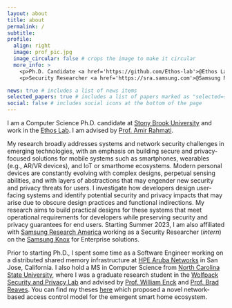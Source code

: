 ```yaml
---
layout: about
title: about
permalink: /
subtitle: 
profile:
  align: right
  image: prof_pic.jpg
  image_circular: false # crops the image to make it circular
  more_info: >
    <p>Ph.D. Candidate <a href='https://github.com/Ethos-lab'>@Ethos Lab</a>, </p>
    <p>Security Researcher <a href='https://sra.samsung.com'>@Samsung Research America</a></p>

news: true # includes a list of news items
selected_papers: true # includes a list of papers marked as "selected={true}"
social: false # includes social icons at the bottom of the page
---
```

I am a Computer Science Ph.D. candidate at [Stony Brook University](https://www.cs.stonybrook.edu) and work in the [Ethos Lab](https://github.com/Ethos-lab). I am advised by [Prof. Amir Rahmati](https://amir.rahmati.com).

My research broadly addresses systems and network security challenges in emerging technologies, with an emphasis on building secure and privacy-focused solutions for mobile systems such as smartphones, wearables (e.g., AR/VR devices), and IoT or smarthome ecosystems. Modern personal devices are constantly evolving with complex designs, perpetual sensing abilities, and with layers of abstractions that may engender new security and privacy threats for users. I investigate how developers design user-facing systems and identify potential security and privacy impacts that may arise due to obscure design practices and functional indirections. My research aims to build practical designs for these systems that meet operational requirements for developers while preserving security and privacy guarantees for end users. Starting Summer 2023, I am also affiliated with [Samsung Research America](https://sra.samsung.com) working as a Security Researcher (*intern*) on the [Samsung Knox](https://www.samsungknox.com/en) for Enterprise solutions.


Prior to starting Ph.D., I spent some time as a Software Engineer working on a distributed shared memory infrastructure at [HPE Aruba Networks](https://www.arubanetworks.com/company/about-us) in San Jose, California. I also hold a MS in Computer Science from [North Carolina State University](https://www.csc.ncsu.edu/), where I was a graduate research student in the [Wolfpack Security and Privacy Lab](https://wspr.csc.ncsu.edu/) and advised by [Prof. William Enck](https://enck.org) and [Prof. Brad Reaves](https://bradreaves.net/). You can find my theses [here](https://repository.lib.ncsu.edu/items/8a983540-1425-4f53-abdb-38bed1806cd2) which proposed a novel network-based access control model for the emergent smart home ecosystem.



